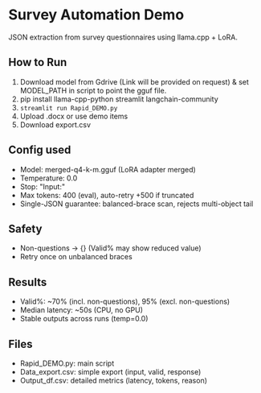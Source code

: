 # Survey Automation Demo

JSON extraction from survey questionnaires using llama.cpp + LoRA.

## How to Run
1. Download model from Gdrive (Link will be provided on request) & set MODEL_PATH in script to point the gguf file.
2. pip install llama-cpp-python streamlit langchain-community
3. `streamlit run Rapid_DEMO.py`
4. Upload .docx or use demo items
5. Download export.csv

## Config used
- Model: merged-q4-k-m.gguf (LoRA adapter merged)
- Temperature: 0.0
- Stop: "Input:"
- Max tokens: 400 (eval), auto-retry +500 if truncated
- Single-JSON guarantee: balanced-brace scan, rejects multi-object tail

## Safety
- Non-questions → {} (Valid% may show reduced value)
- Retry once on unbalanced braces

## Results
- Valid%: ~70% (incl. non-questions), 95% (excl. non-questions)
- Median latency: ~50s (CPU, no GPU)
- Stable outputs across runs (temp=0.0)

## Files
- Rapid_DEMO.py: main script
- Data_export.csv: simple export (input, valid, response)
- Output_df.csv: detailed metrics (latency, tokens, reason)
